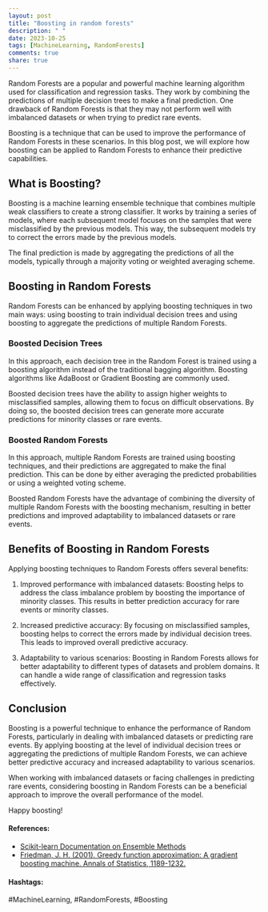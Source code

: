 ```yaml
---
layout: post
title: "Boosting in random forests"
description: " "
date: 2023-10-25
tags: [MachineLearning, RandomForests]
comments: true
share: true
---
```


Random Forests are a popular and powerful machine learning algorithm used for classification and regression tasks. They work by combining the predictions of multiple decision trees to make a final prediction. One drawback of Random Forests is that they may not perform well with imbalanced datasets or when trying to predict rare events.

Boosting is a technique that can be used to improve the performance of Random Forests in these scenarios. In this blog post, we will explore how boosting can be applied to Random Forests to enhance their predictive capabilities.

## What is Boosting?

Boosting is a machine learning ensemble technique that combines multiple weak classifiers to create a strong classifier. It works by training a series of models, where each subsequent model focuses on the samples that were misclassified by the previous models. This way, the subsequent models try to correct the errors made by the previous models.

The final prediction is made by aggregating the predictions of all the models, typically through a majority voting or weighted averaging scheme.

## Boosting in Random Forests

Random Forests can be enhanced by applying boosting techniques in two main ways: using boosting to train individual decision trees and using boosting to aggregate the predictions of multiple Random Forests.

### Boosted Decision Trees

In this approach, each decision tree in the Random Forest is trained using a boosting algorithm instead of the traditional bagging algorithm. Boosting algorithms like AdaBoost or Gradient Boosting are commonly used.

Boosted decision trees have the ability to assign higher weights to misclassified samples, allowing them to focus on difficult observations. By doing so, the boosted decision trees can generate more accurate predictions for minority classes or rare events.

### Boosted Random Forests

In this approach, multiple Random Forests are trained using boosting techniques, and their predictions are aggregated to make the final prediction. This can be done by either averaging the predicted probabilities or using a weighted voting scheme.

Boosted Random Forests have the advantage of combining the diversity of multiple Random Forests with the boosting mechanism, resulting in better predictions and improved adaptability to imbalanced datasets or rare events.

## Benefits of Boosting in Random Forests

Applying boosting techniques to Random Forests offers several benefits:

1. Improved performance with imbalanced datasets: Boosting helps to address the class imbalance problem by boosting the importance of minority classes. This results in better prediction accuracy for rare events or minority classes.

2. Increased predictive accuracy: By focusing on misclassified samples, boosting helps to correct the errors made by individual decision trees. This leads to improved overall predictive accuracy.

3. Adaptability to various scenarios: Boosting in Random Forests allows for better adaptability to different types of datasets and problem domains. It can handle a wide range of classification and regression tasks effectively.

## Conclusion

Boosting is a powerful technique to enhance the performance of Random Forests, particularly in dealing with imbalanced datasets or predicting rare events. By applying boosting at the level of individual decision trees or aggregating the predictions of multiple Random Forests, we can achieve better predictive accuracy and increased adaptability to various scenarios.

When working with imbalanced datasets or facing challenges in predicting rare events, considering boosting in Random Forests can be a beneficial approach to improve the overall performance of the model.

Happy boosting!

#### References:
- [Scikit-learn Documentation on Ensemble Methods](https://scikit-learn.org/stable/modules/ensemble.html)
- [Friedman, J. H. (2001). Greedy function approximation: A gradient boosting machine. Annals of Statistics, 1189-1232.](http://statweb.stanford.edu/~jhf/ftp/trebst.pdf)

#### Hashtags:
\#MachineLearning, \#RandomForests, \#Boosting
